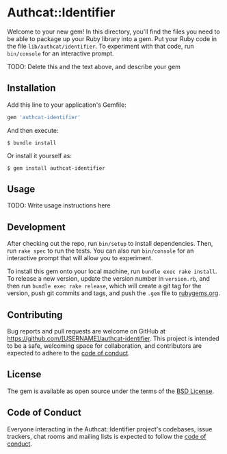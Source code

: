 # Authcat::Identifier

Welcome to your new gem! In this directory, you'll find the files you need to be able to package up your Ruby library into a gem. Put your Ruby code in the file `lib/authcat/identifier`. To experiment with that code, run `bin/console` for an interactive prompt.

TODO: Delete this and the text above, and describe your gem

## Installation

Add this line to your application's Gemfile:

```ruby
gem 'authcat-identifier'
```

And then execute:

    $ bundle install

Or install it yourself as:

    $ gem install authcat-identifier

## Usage

TODO: Write usage instructions here

## Development

After checking out the repo, run `bin/setup` to install dependencies. Then, run `rake spec` to run the tests. You can also run `bin/console` for an interactive prompt that will allow you to experiment.

To install this gem onto your local machine, run `bundle exec rake install`. To release a new version, update the version number in `version.rb`, and then run `bundle exec rake release`, which will create a git tag for the version, push git commits and tags, and push the `.gem` file to [rubygems.org](https://rubygems.org).

## Contributing

Bug reports and pull requests are welcome on GitHub at https://github.com/[USERNAME]/authcat-identifier. This project is intended to be a safe, welcoming space for collaboration, and contributors are expected to adhere to the [code of conduct](https://github.com/[USERNAME]/authcat-identifier/blob/master/CODE_OF_CONDUCT.md).


## License

The gem is available as open source under the terms of the [BSD License](https://opensource.org/licenses/BSD-2-Clause).

## Code of Conduct

Everyone interacting in the Authcat::Identifier project's codebases, issue trackers, chat rooms and mailing lists is expected to follow the [code of conduct](https://github.com/[USERNAME]/authcat-identifier/blob/master/CODE_OF_CONDUCT.md).
